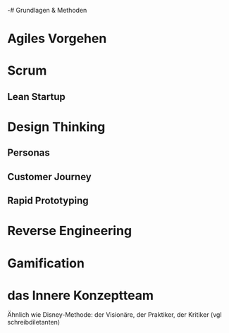 -# Grundlagen & Methoden

# Agiles Vorgehen

# Scrum

## Lean Startup

# Design Thinking

## Personas

## Customer Journey

## Rapid Prototyping

# Reverse Engineering

# Gamification

# das Innere Konzeptteam

Ähnlich wie Disney-Methode: der Visionäre, der Praktiker, der Kritiker (vgl schreibdiletanten)
